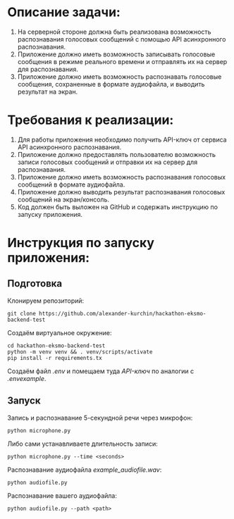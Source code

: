 # Описание задачи:

1. На серверной стороне должна быть реализована возможность распознавания голосовых сообщений с помощью API асинхронного распознавания.
2. Приложение должно иметь возможность записывать голосовые сообщения в режиме реального времени и отправлять их на сервер для распознавания.
3. Приложение должно иметь возможность распознавать голосовые сообщения, сохраненные в формате аудиофайла, и выводить результат на экран.

# Требования к реализации:

1. Для работы приложения необходимо получить API-ключ от сервиса API асинхронного распознавания.
2. Приложение должно предоставлять пользователю возможность записи голосовых сообщений и отправки их на сервер для распознавания.
3. Приложение должно иметь возможность распознавания голосовых сообщений в формате аудиофайла.
4. Приложение должно выводить результат распознавания голосовых сообщений на экран/консоль.
5. Код должен быть выложен на GitHub и содержать инструкцию по запуску приложения.

# Инструкция по запуску приложения:

## Подготовка

Клонируем репозиторий:
```
git clone https://github.com/alexander-kurchin/hackathon-eksmo-backend-test
```

Создаём виртуальное окружение:
```
cd hackathon-eksmo-backend-test
python -m venv venv && . venv/scripts/activate
pip install -r requirements.tx
```

Создаём файл _.env_ и помещаем туда _API-ключ_ по аналогии с _.envexample_.

## Запуск

Запись и распознавание 5-секундной речи через микрофон:
```
python microphone.py
```

Либо сами устанавливаете длительность записи:
```
python microphone.py --time <seconds>
```

Распознавание аудиофайла _example_audiofile.wav_:
```
python audiofile.py
```

Распознавание вашего аудиофайла:
```
python audiofile.py --path <path>
```
